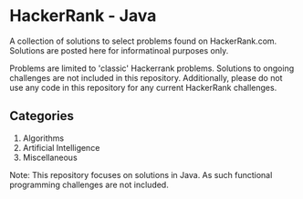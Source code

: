 HackerRank - Java
================
A collection of solutions to select problems found on HackerRank.com. Solutions are posted here for informatinoal purposes only. 

Problems are limited to 'classic' Hackerrank problems. Solutions to ongoing challenges are not included in this repository. Additionally, please do not use any code in this repository for any current HackerRank challenges.

## Categories
1. Algorithms
2. Artificial Intelligence
3. Miscellaneous

Note: This repository focuses on solutions in Java. As such functional programming challenges are not included.